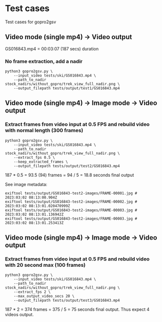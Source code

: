 # Test cases

Test cases for gopro2gsv

## Video mode (single mp4) -> Video output

GS016843.mp4 = 00:03:07 (187 secs) duration

### No frame extraction, add a nadir

```shell
python3 gopro2gsv.py \
	--input_video tests/ski/GS016843.mp4 \
	--path_to_nadir stock_nadirs/without_gopro/trek_view_full_nadir.png \
	--output_filepath tests/output/test1/GS016843.mp4
```

## Video mode (single mp4) -> Image mode -> Video output

### Extract frames from video input at 0.5 FPS and rebuild video with normal length (300 frames)

```shell
python3 gopro2gsv.py \
	--input_video tests/ski/GS016843.mp4 \
	--path_to_nadir stock_nadirs/without_gopro/trek_view_full_nadir.png \
	--extract_fps 0.5 \
	--keep_extracted_frames \
	--output_filepath tests/output/test2/GS016843.mp4
```

187 * 0.5 = 93.5 (94) frames = 94 / 5 = 18.8 seconds final output

See image metadata:

```shell
exiftool tests/output/GS016843-test2-images/FRAME-00001.jpg # 2023:03:02 08:13:00.904Z
exiftool tests/output/GS016843-test2-images/FRAME-00002.jpg # 2023:03:02 08:13:01.020470999Z
exiftool tests/output/GS016843-test2-images/FRAME-00003.jpg # 2023:03:02 08:13:01.136942Z
exiftool tests/output/GS016843-test2-images/FRAME-00003.jpg # 2023:03:02 08:13:01.253413Z
```

## Video mode (single mp4) -> Image mode -> Video output

### Extract frames from video input at 0.5 FPS and rebuild video with 20 second max (100 frames)

```shell
python3 gopro2gsv.py \
	--input_video tests/ski/GS016843.mp4 \
	--path_to_nadir stock_nadirs/without_gopro/trek_view_full_nadir.png \
	--extract_fps 2 \
	--max_output_video_secs 20 \
	--output_filepath tests/output/test3/GS016843.mp4
```

187 * 2 = 374 frames = 375 / 5 = 75 seconds final output. Thus expect 4 videos output.
